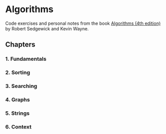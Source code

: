 # Algorithms

Code exercises and personal notes from the book [Algorithms (4th edition)](https://www.amazon.com/Algorithms-4th-Robert-Sedgewick/dp/032157351X) by Robert Sedgewick and Kevin Wayne.

## Chapters

### 1. Fundamentals

### 2. Sorting

### 3. Searching

### 4. Graphs

### 5. Strings

### 6. Context